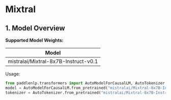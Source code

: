# Mixtral

## 1. Model Overview

**Supported Model Weights:**

| Model                                |
|--------------------------------------|
| mistralai/Mixtral-8x7B-Instruct-v0.1 |

Usage:

```python
from paddlenlp.transformers import AutoModelForCausalLM, AutoTokenizer
model = AutoModelForCausalLM.from_pretrained("mistralai/Mixtral-8x7B-Instruct-v0.1")
tokenizer = AutoTokenizer.from_pretrained("mistralai/Mixtral-8x7B-Instruct-v0.1")
```
